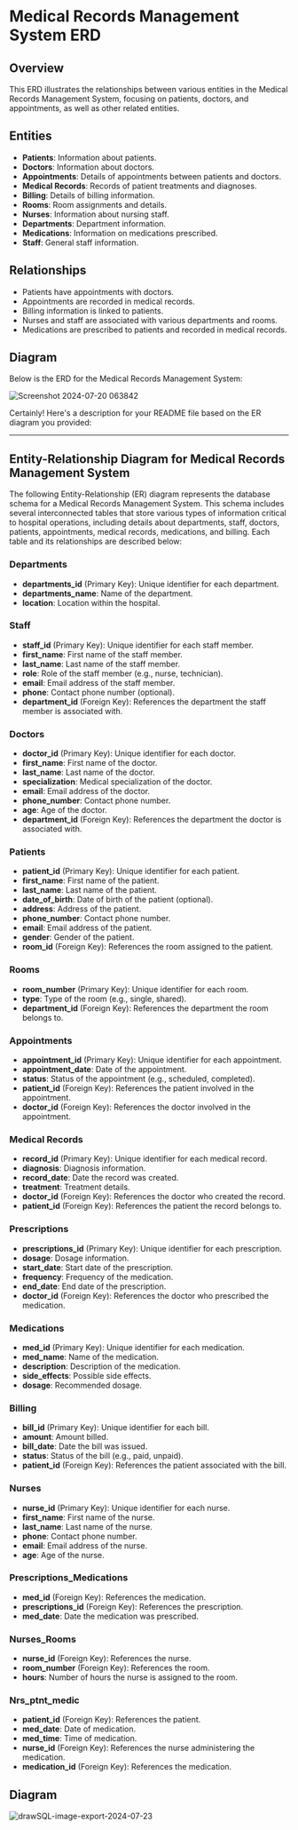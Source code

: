 # Medical Records Management System ERD

## Overview
This ERD illustrates the relationships between various entities in the Medical Records Management System, focusing on patients, doctors, and appointments, as well as other related entities.

## Entities
- **Patients**: Information about patients.
- **Doctors**: Information about doctors.
- **Appointments**: Details of appointments between patients and doctors.
- **Medical Records**: Records of patient treatments and diagnoses.
- **Billing**: Details of billing information.
- **Rooms**: Room assignments and details.
- **Nurses**: Information about nursing staff.
- **Departments**: Department information.
- **Medications**: Information on medications prescribed.
- **Staff**: General staff information.

## Relationships
- Patients have appointments with doctors.
- Appointments are recorded in medical records.
- Billing information is linked to patients.
- Nurses and staff are associated with various departments and rooms.
- Medications are prescribed to patients and recorded in medical records.

## Diagram
Below is the ERD for the Medical Records Management System:

![Screenshot 2024-07-20 063842](https://github.com/user-attachments/assets/7ceffebc-2d20-4a82-95a7-5ab85a335059)

Certainly! Here's a description for your README file based on the ER diagram you provided:

---

## Entity-Relationship Diagram for Medical Records Management System

The following Entity-Relationship (ER) diagram represents the database schema for a Medical Records Management System. This schema includes several interconnected tables that store various types of information critical to hospital operations, including details about departments, staff, doctors, patients, appointments, medical records, medications, and billing. Each table and its relationships are described below:

### Departments
- **departments_id** (Primary Key): Unique identifier for each department.
- **departments_name**: Name of the department.
- **location**: Location within the hospital.

### Staff
- **staff_id** (Primary Key): Unique identifier for each staff member.
- **first_name**: First name of the staff member.
- **last_name**: Last name of the staff member.
- **role**: Role of the staff member (e.g., nurse, technician).
- **email**: Email address of the staff member.
- **phone**: Contact phone number (optional).
- **department_id** (Foreign Key): References the department the staff member is associated with.

### Doctors
- **doctor_id** (Primary Key): Unique identifier for each doctor.
- **first_name**: First name of the doctor.
- **last_name**: Last name of the doctor.
- **specialization**: Medical specialization of the doctor.
- **email**: Email address of the doctor.
- **phone_number**: Contact phone number.
- **age**: Age of the doctor.
- **department_id** (Foreign Key): References the department the doctor is associated with.

### Patients
- **patient_id** (Primary Key): Unique identifier for each patient.
- **first_name**: First name of the patient.
- **last_name**: Last name of the patient.
- **date_of_birth**: Date of birth of the patient (optional).
- **address**: Address of the patient.
- **phone_number**: Contact phone number.
- **email**: Email address of the patient.
- **gender**: Gender of the patient.
- **room_id** (Foreign Key): References the room assigned to the patient.

### Rooms
- **room_number** (Primary Key): Unique identifier for each room.
- **type**: Type of the room (e.g., single, shared).
- **department_id** (Foreign Key): References the department the room belongs to.

### Appointments
- **appointment_id** (Primary Key): Unique identifier for each appointment.
- **appointment_date**: Date of the appointment.
- **status**: Status of the appointment (e.g., scheduled, completed).
- **patient_id** (Foreign Key): References the patient involved in the appointment.
- **doctor_id** (Foreign Key): References the doctor involved in the appointment.

### Medical Records
- **record_id** (Primary Key): Unique identifier for each medical record.
- **diagnosis**: Diagnosis information.
- **record_date**: Date the record was created.
- **treatment**: Treatment details.
- **doctor_id** (Foreign Key): References the doctor who created the record.
- **patient_id** (Foreign Key): References the patient the record belongs to.

### Prescriptions
- **prescriptions_id** (Primary Key): Unique identifier for each prescription.
- **dosage**: Dosage information.
- **start_date**: Start date of the prescription.
- **frequency**: Frequency of the medication.
- **end_date**: End date of the prescription.
- **doctor_id** (Foreign Key): References the doctor who prescribed the medication.

### Medications
- **med_id** (Primary Key): Unique identifier for each medication.
- **med_name**: Name of the medication.
- **description**: Description of the medication.
- **side_effects**: Possible side effects.
- **dosage**: Recommended dosage.

### Billing
- **bill_id** (Primary Key): Unique identifier for each bill.
- **amount**: Amount billed.
- **bill_date**: Date the bill was issued.
- **status**: Status of the bill (e.g., paid, unpaid).
- **patient_id** (Foreign Key): References the patient associated with the bill.

### Nurses
- **nurse_id** (Primary Key): Unique identifier for each nurse.
- **first_name**: First name of the nurse.
- **last_name**: Last name of the nurse.
- **phone**: Contact phone number.
- **email**: Email address of the nurse.
- **age**: Age of the nurse.

### Prescriptions_Medications
- **med_id** (Foreign Key): References the medication.
- **prescriptions_id** (Foreign Key): References the prescription.
- **med_date**: Date the medication was prescribed.

### Nurses_Rooms
- **nurse_id** (Foreign Key): References the nurse.
- **room_number** (Foreign Key): References the room.
- **hours**: Number of hours the nurse is assigned to the room.

### Nrs_ptnt_medic
- **patient_id** (Foreign Key): References the patient.
- **med_date**: Date of medication.
- **med_time**: Time of medication.
- **nurse_id** (Foreign Key): References the nurse administering the medication.
- **medication_id** (Foreign Key): References the medication.

## Diagram
![drawSQL-image-export-2024-07-23](https://github.com/user-attachments/assets/56893f9d-e9a4-4bf2-bbad-6eb283ddd4c1)



